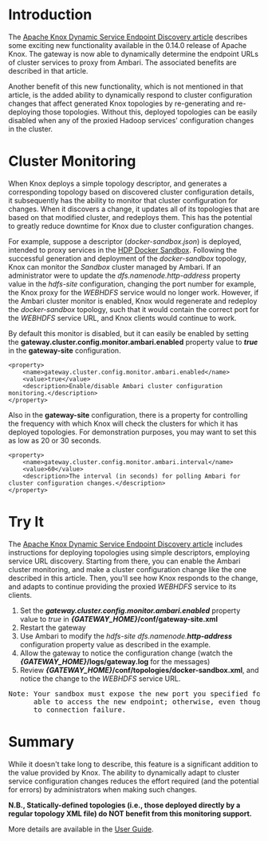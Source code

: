 # Introduction

The [Apache Knox Dynamic Service Endpoint Discovery article](https://community.hortonworks.com/articles/154912/apache-knox-dynamic-service-endpoint-discovery.html)
describes some exciting new functionality available in the 0.14.0 release of Apache Knox. The gateway is now able to dynamically determine the endpoint URLs of
cluster services to proxy from Ambari. The associated benefits are described in that article.

Another benefit of this new functionality, which is not mentioned in that article, is the added ability to dynamically respond to cluster configuration changes that
affect generated Knox topologies by re-generating and re-deploying those topologies. Without this, deployed topologies can be easily disabled when any of the proxied
Hadoop services' configuration changes in the cluster.


# Cluster Monitoring

When Knox deploys a simple topology descriptor, and generates a corresponding topology based on discovered cluster configuration details, it subsequently has the
ability to monitor that cluster configuration for changes. When it discovers a change, it updates all of its topologies that are based on that modified cluster, and
redeploys them. This has the potential to greatly reduce downtime for Knox due to cluster configuration changes.

For example, suppose a descriptor (*docker-sandbox.json*) is deployed, intended to proxy services in the [HDP Docker Sandbox](https://hortonworks.com/downloads/#sandbox).
Following the successful generation and deployment of the *docker-sandbox* topology, Knox can monitor the *Sandbox* cluster managed by Ambari. If an administrator were to
update the *dfs.namenode.http-address* property value in the *hdfs-site* configuration, changing the port number for example, the Knox proxy for the *WEBHDFS* service would
no longer work. However, if the Ambari cluster monitor is enabled, Knox would regenerate and redeploy the *docker-sandbox* topology, such that it would contain the correct
port for the *WEBHDFS* service URL, and Knox clients would continue to work.

By default this monitor is disabled, but it can easily be enabled by setting the __gateway.cluster.config.monitor.ambari.enabled__ property value to __*true*__ in
the __gateway-site__ configuration.

    <property>
        <name>gateway.cluster.config.monitor.ambari.enabled</name>
        <value>true</value>
        <description>Enable/disable Ambari cluster configuration monitoring.</description>
    </property>

Also in the __gateway-site__ configuration, there is a property for controlling the frequency with which Knox will check the clusters for which it has deployed topologies.
For demonstration purposes, you may want to set this as low as 20 or 30 seconds.

    <property>
        <name>gateway.cluster.config.monitor.ambari.interval</name>
        <value>60</value>
        <description>The interval (in seconds) for polling Ambari for cluster configuration changes.</description>
    </property>


# Try It

The [Apache Knox Dynamic Service Endpoint Discovery article](https://community.hortonworks.com/articles/154912/apache-knox-dynamic-service-endpoint-discovery.html)
includes instructions for deploying topologies using simple descriptors, employing service URL discovery. Starting from there, you can enable the Ambari cluster
monitoring, and make a cluster configuration change like the one described in this article. Then, you'll see how Knox responds to the change, and adapts to
continue providing the proxied *WEBHDFS* service to its clients.

1. Set the __*gateway.cluster.config.monitor.ambari.enabled*__ property value to *true* in __*{GATEWAY_HOME}*/conf/gateway-site.xml__
2. Restart the gateway
3. Use Ambari to modify the *hdfs-site dfs.namenode.__http-address__* configuration property value as described in the example.
4. Allow the gateway to notice the configuration change (watch the __*{GATEWAY_HOME}*/logs/gateway.log__ for the messages)
5. Review __*{GATEWAY_HOME}*/conf/topologies/docker-sandbox.xml__, and notice the change to the *WEBHDFS* service URL.

<pre>
Note: Your sandbox must expose the new port you specified for the dfs.namenode.http-address property for Knox to be
      able to access the new endpoint; otherwise, even though the topology will be correct, requests will fail due
      to connection failure.
</pre>

# Summary

While it doesn't take long to describe, this feature is a significant addition to the value provided by Knox. The ability to dynamically adapt to cluster
service configuration changes reduces the effort required (and the potential for errors) by administrators when making such changes.


__N.B., Statically-defined topologies (i.e., those deployed directly by a regular topology XML file) do NOT benefit from this monitoring support.__


More details are available in the [User Guide](http://knox.apache.org/books/knox-0-14-0/user-guide.html).



